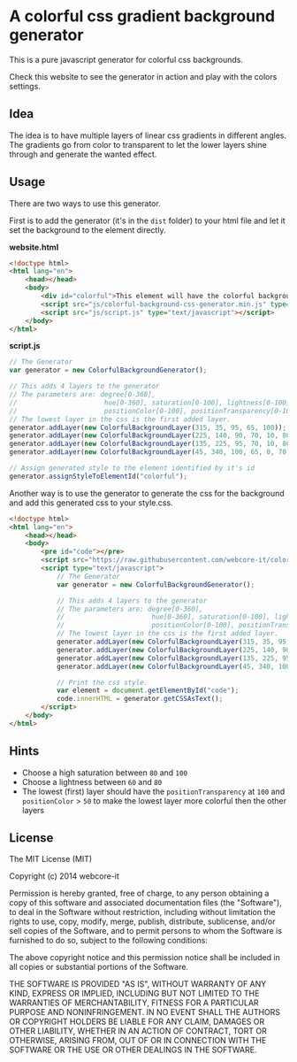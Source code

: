 A colorful css gradient background generator
============================================

This is a pure javascript generator for colorful css backgrounds.

Check this website to see the generator in action and play with the colors settings.


Idea 
----
The idea is to have multiple layers of linear css gradients in different angles. The gradients go from color to transparent to let the lower layers shine through and generate the wanted effect.


Usage
-----
There are two ways to use this generator. 

First is to add the generator (it's in the `dist` folder) to your html file and let it set the background to the element directly.

**website.html**
```html
<!doctype html>
<html lang="en">
    <head></head>
    <body>
        <div id="colorful">This element will have the colorful background.</div>
        <script src="js/colorful-background-css-generator.min.js" type="text/javascript"></script>
        <script src="js/script.js" type="text/javascript"></script>
    </body>
</html> 
```
**script.js**
```js
// The Generator
var generator = new ColorfulBackgroundGenerator();

// This adds 4 layers to the generator
// The parameters are: degree[0-360], 
//                      hue[0-360], saturation[0-100], lightness[0-100], 
//                      positionColor[0-100], positionTransparency[0-100]
// The lowest layer in the css is the first added layer.
generator.addLayer(new ColorfulBackgroundLayer(315, 35, 95, 65, 100));
generator.addLayer(new ColorfulBackgroundLayer(225, 140, 90, 70, 10, 80));
generator.addLayer(new ColorfulBackgroundLayer(135, 225, 95, 70, 10, 80));
generator.addLayer(new ColorfulBackgroundLayer(45, 340, 100, 65, 0, 70));

// Assign generated style to the element identified by it's id
generator.assignStyleToElementId("colorful");
```

Another way is to use the generator to generate the css for the background and add this generated css to your style.css. 

```html
<!doctype html>
<html lang="en">
    <head></head>
    <body>
        <pre id="code"></pre>
        <script src="https://raw.githubusercontent.com/webcore-it/colorful-background-css-generator/master/dist/colorful-background-css-generator.min.js" type="text/javascript"></script>
        <script type="text/javascript">
            // The Generator
            var generator = new ColorfulBackgroundGenerator();

            // This adds 4 layers to the generator
            // The parameters are: degree[0-360], 
            //                      hue[0-360], saturation[0-100], lightness[0-100], 
            //                      positionColor[0-100], positionTransparency[0-100]
            // The lowest layer in the css is the first added layer.
            generator.addLayer(new ColorfulBackgroundLayer(315, 35, 95, 65, 100));
            generator.addLayer(new ColorfulBackgroundLayer(225, 140, 90, 70, 10, 80));
            generator.addLayer(new ColorfulBackgroundLayer(135, 225, 95, 70, 10, 80));
            generator.addLayer(new ColorfulBackgroundLayer(45, 340, 100, 65, 0, 70));

            // Print the css style.
            var element = document.getElementById("code");
            code.innerHTML = generator.getCSSAsText();
        </script>
    </body>
</html>
```


Hints
-----
* Choose a high saturation between `80` and `100` 
* Choose a lightness between `60` and `80`
* The lowest (first) layer should have the `positionTransparency` at `100` and `positionColor` > `50` to make the lowest layer more colorful then the other layers


License
-----
The MIT License (MIT)

Copyright (c) 2014 webcore-it

Permission is hereby granted, free of charge, to any person obtaining a copy
of this software and associated documentation files (the "Software"), to deal
in the Software without restriction, including without limitation the rights
to use, copy, modify, merge, publish, distribute, sublicense, and/or sell
copies of the Software, and to permit persons to whom the Software is
furnished to do so, subject to the following conditions:

The above copyright notice and this permission notice shall be included in all
copies or substantial portions of the Software.

THE SOFTWARE IS PROVIDED "AS IS", WITHOUT WARRANTY OF ANY KIND, EXPRESS OR
IMPLIED, INCLUDING BUT NOT LIMITED TO THE WARRANTIES OF MERCHANTABILITY,
FITNESS FOR A PARTICULAR PURPOSE AND NONINFRINGEMENT. IN NO EVENT SHALL THE
AUTHORS OR COPYRIGHT HOLDERS BE LIABLE FOR ANY CLAIM, DAMAGES OR OTHER
LIABILITY, WHETHER IN AN ACTION OF CONTRACT, TORT OR OTHERWISE, ARISING FROM,
OUT OF OR IN CONNECTION WITH THE SOFTWARE OR THE USE OR OTHER DEALINGS IN THE
SOFTWARE.

